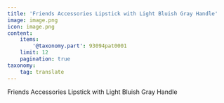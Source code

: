 ```yaml
---
title: 'Friends Accessories Lipstick with Light Bluish Gray Handle'
image: image.png
icon: image.png
content:
    items:
        '@taxonomy.part': 93094pat0001
    limit: 12
    pagination: true
taxonomy:
    tag: translate
---
```


Friends Accessories Lipstick with Light Bluish Gray Handle
